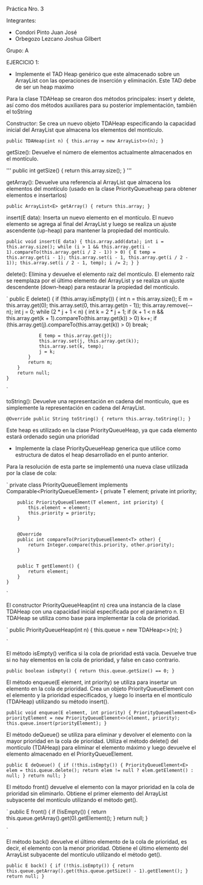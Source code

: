 Práctica Nro. 3

Integrantes:
- Condori Pinto Juan José
- Orbegozo Lezcano Joshua Gilbert

Grupo: A

EJERCICIO 1:

- Implemente el TAD Heap genérico que este almacenado sobre un ArrayList con las operaciones de inserción y eliminación. Este TAD debe de ser un heap maximo

Para la clase TDAHeap se crearon dos métodos principales: insert y delete, así como dos métodos auxiliares para su posterior implementación, también el toString

Constructor: Se crea un nuevo objeto TDAHeap especificando la capacidad inicial del ArrayList que almacena los elementos del montículo.

`
    public TDAHeap(int n) {
        this.array = new ArrayList<>(n);
    }
`

getSize(): Devuelve el número de elementos actualmente almacenados en el montículo.

'''
    public int getSize() {
        return this.array.size();
    }
'''

getArray(): Devuelve una referencia al ArrayList que almacena los elementos del montículo (usado en la clase PriorityQueueheap para obtener elementos e insertarlos)

`
    public ArrayList<E> getArray() {
        return this.array;
    }
`

insert(E data): Inserta un nuevo elemento en el montículo. El nuevo elemento se agrega al final del ArrayList y luego se realiza un ajuste ascendente (up-heap) para mantener la propiedad del montículo.

`
    public void insert(E data) {
        this.array.add(data);
        int i = this.array.size();
        while (i > 1 && this.array.get(i - 1).compareTo(this.array.get(i / 2 - 1)) > 0) {
            E temp = this.array.get(i - 1);
            this.array.set(i - 1, this.array.get(i / 2 - 1));
            this.array.set(i / 2 - 1, temp);
            i /= 2;
        }
    }
`

delete(): Elimina y devuelve el elemento raíz del montículo. El elemento raíz se reemplaza por el último elemento del ArrayList y se realiza un ajuste descendente (down-heap) para restaurar la propiedad del montículo.

`
    public E delete() {
        if (!this.array.isEmpty()) {
            int n = this.array.size();
            E m = this.array.get(0);
            this.array.set(0, this.array.get(n - 1));
            this.array.remove(--n);
            int j = 0;
            while (2 * j + 1 < n) {
                int k = 2 * j + 1;
                if (k + 1 < n && this.array.get(k + 1).compareTo(this.array.get(k)) > 0)
                    k++;
                if (this.array.get(j).compareTo(this.array.get(k)) > 0)
                    break;

                E temp = this.array.get(j);
                this.array.set(j, this.array.get(k));
                this.array.set(k, temp);
                j = k;
            }
            return m;
        }
        return null;
    }
`

toString(): Devuelve una representación en cadena del montículo, que es simplemente la representación en cadena del ArrayList.

`
    @Override
    public String toString() {
        return this.array.toString();
    }
`

Este heap es utilizado en la clase PriorityQueueHeap, ya que cada elemento estará ordenado según una prioridad

- Implemente la clase PriorityQueueHeap generica que utilice como estructura de datos el heap desarrollado en el punto anterior.

Para la resolución de esta parte se implementó una nueva clase utilizada por la clase de cola:

`
    private class PriorityQueueElement<T> implements Comparable<PriorityQueueElement<T>> {
        private T element;
        private int priority;


        public PriorityQueueElement(T element, int priority) {
            this.element = element;
            this.priority = priority;
        }


        @Override
        public int compareTo(PriorityQueueElement<T> other) {
            return Integer.compare(this.priority, other.priority);
        }


        public T getElement() {
            return element;
        }
    }

`

El constructor PriorityQueueHeap(int n) crea una instancia de la clase TDAHeap con una capacidad inicial especificada por el parámetro n. El TDAHeap se utiliza como base para implementar la cola de prioridad.

`
    public PriorityQueueHeap(int n) {
        this.queue = new TDAHeap<>(n);
    }

`

El método isEmpty() verifica si la cola de prioridad está vacía. Devuelve true si no hay elementos en la cola de prioridad, y false en caso contrario.

`
     public boolean isEmpty() {
        return this.queue.getSize() == 0;
    }
`

El método enqueue(E element, int priority) se utiliza para insertar un elemento en la cola de prioridad. Crea un objeto PriorityQueueElement con el elemento y la prioridad especificados, y luego lo inserta en el montículo (TDAHeap) utilizando su método insert().

`
    public void enqueue(E element, int priority) {
        PriorityQueueElement<E> priorityElement = new PriorityQueueElement<>(element, priority);
        this.queue.insert(priorityElement);
    }
`

El método deQueue() se utiliza para eliminar y devolver el elemento con la mayor prioridad en la cola de prioridad. Utiliza el método delete() del montículo (TDAHeap) para eliminar el elemento máximo y luego devuelve el elemento almacenado en el PriorityQueueElement.

`
    public E deQueue() {
        if (!this.isEmpty()) {
            PriorityQueueElement<E> elem = this.queue.delete();
            return elem != null ? elem.getElement() : null;
        }
        return null;
    }
`

El método front() devuelve el elemento con la mayor prioridad en la cola de prioridad sin eliminarlo. Obtiene el primer elemento del ArrayList subyacente del montículo utilizando el método get().

`
    public E front() {
        if (!isEmpty()) {
            return this.queue.getArray().get(0).getElement();
        }
        return null;
    }

`

El método back() devuelve el último elemento de la cola de prioridad, es decir, el elemento con la menor prioridad. Obtiene el último elemento del ArrayList subyacente del montículo utilizando el método get().

`
    public E back() {
        if (!this.isEmpty()) {
            return this.queue.getArray().get(this.queue.getSize() - 1).getElement();
        }
        return null;
    }
`

